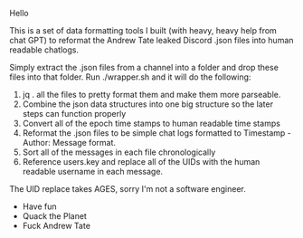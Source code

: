 Hello

This is a set of data formatting tools I built (with heavy, heavy help from chat GPT) to reformat the Andrew Tate leaked Discord .json files into human readable chatlogs.

Simply extract the .json files from a channel into a folder and drop these files into that folder. Run ./wrapper.sh and it will do the following:

1. jq . all the files to pretty format them and make them more parseable.
2. Combine the json data structures into one big structure so the later steps can function properly
3. Convert all of the epoch time stamps to human readable time stamps
4. Reformat the .json files to be simple chat logs formatted to Timestamp - Author: Message format.
5. Sort all of the messages in each file chronologically 
6. Reference users.key and replace all of the UIDs with the human readable username in each message.

The UID replace takes AGES, sorry I'm not a software engineer.

- Have fun
- Quack the Planet
- Fuck Andrew Tate
